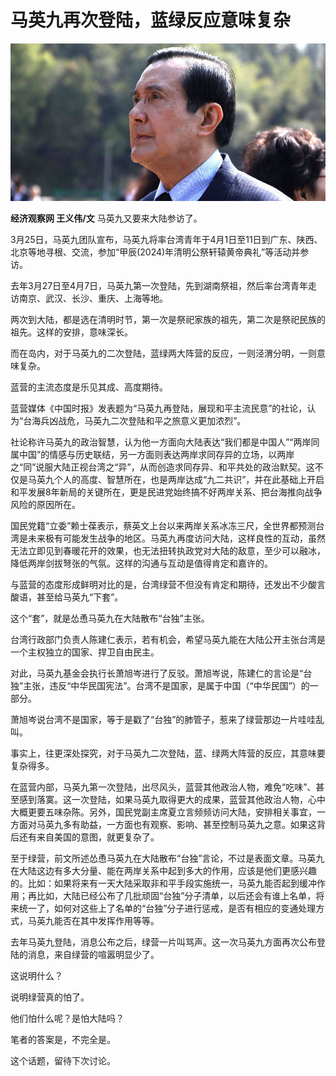 # 马英九再次登陆，蓝绿反应意味复杂

![e382a6e55e80edab4962877c8cd2c8fa.jpg](https://raw.githubusercontent.com/qqhsx/qqnews_image/main/2024/03/28/马英九再次登陆，蓝绿反应意味复杂/e382a6e55e80edab4962877c8cd2c8fa.jpg)

**经济观察网 王义伟/文** 马英九又要来大陆参访了。

3月25日，马英九团队宣布，马英九将率台湾青年于4月1日至11日到广东、陕西、北京等地寻根、交流，参加“甲辰(2024)年清明公祭轩辕黄帝典礼”等活动并参访。

去年3月27日至4月7日，马英九第一次登陆，先到湖南祭祖，然后率台湾青年走访南京、武汉、长沙、重庆、上海等地。

两次到大陆，都是选在清明时节，第一次是祭祀家族的祖先，第二次是祭祀民族的祖先。这样的安排，意味深长。

而在岛内，对于马英九的二次登陆，蓝绿两大阵营的反应，一则泾渭分明，一则意味复杂。

蓝营的主流态度是乐见其成、高度期待。

蓝营媒体《中国时报》发表题为“马英九再登陆，展现和平主流民意”的社论，认为“台海兵凶战危，马英九二次登陆和平之旅意义更加浓烈”。

社论称许马英九的政治智慧，认为他一方面向大陆表达“我们都是中国人”“两岸同属中国”的情感与历史联结，另一方面则表达两岸求同存异的立场，以两岸之“同”说服大陆正视台湾之“异”，从而创造求同存异、和平共处的政治默契。这不仅是马英九个人的高度、智慧所在，也是两岸达成“九二共识”，并在此基础上开启和平发展8年新局的关键所在，更是民进党始终搞不好两岸关系、把台海推向战争风险的原因所在。

国民党籍“立委”赖士葆表示，蔡英文上台以来两岸关系冰冻三尺，全世界都预测台湾是未来极有可能发生战争的地区。马英九再度访问大陆，这样良性的互动，虽然无法立即见到春暖花开的效果，也无法扭转执政党对大陆的敌意，至少可以融冰，降低两岸剑拔弩张的气氛。这样的沟通与互动是值得肯定和嘉许的。

与蓝营的态度形成鲜明对比的是，台湾绿营不但没有肯定和期待，还发出不少酸言酸语，甚至给马英九“下套”。

这个“套”，就是怂恿马英九在大陆散布“台独”主张。

台湾行政部门负责人陈建仁表示，若有机会，希望马英九能在大陆公开主张台湾是一个主权独立的国家、捍卫自由民主。

对此，马英九基金会执行长萧旭岑进行了反驳。萧旭岑说，陈建仁的言论是“台独”主张，违反“中华民国宪法”。台湾不是国家，是属于中国（“中华民国”）的一部分。

萧旭岑说台湾不是国家，等于是戳了“台独”的肺管子，惹来了绿营那边一片哇哇乱叫。

事实上，往更深处探究，对于马英九二次登陆，蓝、绿两大阵营的反应，其意味要复杂得多。

在蓝营内部，马英九第一次登陆，出尽风头，蓝营其他政治人物，难免“吃味”、甚至感到落寞。这一次登陆，如果马英九取得更大的成果，蓝营其他政治人物，心中大概更要五味杂陈。另外，国民党副主席夏立言频频访问大陆，安排相关事宜，一方面对马英九多有助益，一方面也有观察、影响、甚至控制马英九之意。如果这背后还有来自美国的意图，就更复杂了。

至于绿营，前文所述怂恿马英九在大陆散布“台独”言论，不过是表面文章。马英九在大陆这边有多大分量、能在两岸关系中起到多大的作用，应该是他们更感兴趣的。比如：如果将来有一天大陆采取非和平手段实施统一，马英九能否起到缓冲作用；再比如，大陆已经公布了几批顽固“台独”分子清单，以后还会有谁上名单，将来统一了，如何对这些上了名单的“台独”分子进行惩戒，是否有相应的变通处理方式，马英九能否在其中发挥作用等等。

去年马英九登陆，消息公布之后，绿营一片叫骂声。这一次马英九方面再次公布登陆的消息，来自绿营的喧嚣明显少了。

这说明什么？

说明绿营真的怕了。

他们怕什么呢？是怕大陆吗？

笔者的答案是，不完全是。

这个话题，留待下次讨论。

